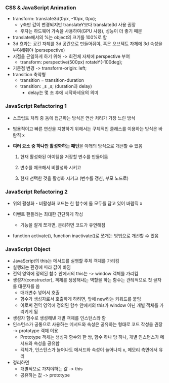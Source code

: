 ### CSS & JavaScript Animation

- transform: translate3d(0px, -10px, 0px);
  - y축만 값이 변경되지만 translateY보다 translate3d 사용 권장
  - 후자는 하드웨어 가속을 사용하여(GPU 사용), 성능이 더 좋기 때문
- translate에서의 %는 object의 크기를 100%로 함
- 3d 효과는 공간 자체를 3d 공간으로 만들어줘야, 혹은 오브젝트 자체에 3d 속성을 부여해줘야 (persepective)
- 시점을 균일하게 하기 위해 -> 회전체 자체에 perspective 부여
  - transform: perspective(500px) rotateY(-100deg);
- 기준점 변경 -> transform-origin: left;
- transition 축약형
  - transition = transition-duration
  - transition: _s _s; (duration과 delay)
    - delay는 몇 초 후에 시작하세요의 의미









### JavaScript Refactoring 1

- 스크립트 처리 중 돔에 접근하는 방식은 연산 처리가 가장 느린 방식

- 범용적이고 빠른 연산을 지향하기 위해서는 구체적인 클래스를 이용하는 방식은 바람직 x

- **여러 요소 중 하나만 활성화하는 패턴**을 아래의 방식으로 개선할 수 있음

  1. 현재 활성화된 아이템을 저장할 변수를 만들어둠

  2. 변수를 체크해서 비활성화 시키고

  3. 현재 선택한 것을 활성화 시키고 (변수를 갱신, 부모 노드로)



### JavaScript Refactoring 2

- 위의 활성화 - 비활성화 코드는 한 함수에 둘 모두를 담고 있어 바람직 x

- 이벤트 핸들러는 최대한 간단하게 작성
  - 기능을 잘게 쪼개면, 분리하면 코드가 유연해짐
- function activate(), function inactivate()로 쪼개는 방법으로 개선할 수 있음









### JavaScript Object

- JavaScript의 this는 메서드를 실행할 주체 객체를 가리킴
- 실행되는 환경에 따라 값이 바뀜
- 전역 영역에 정의된 함수 안에서의 this는 -> window 객체를 가리킴
- 생성자(constructor), 객체를 생성해내는 역할을 하는 함수는 관례적으로 첫 글자를 대문자를 씀
  - 매개변수 넣어서 호출
  - 함수가 생성자로서 호출하게 하려면, 앞에 new라는 키워드를 붙임
  - 이로써 전역 영역에 정의된 함수 안에서의 this가 window 아닌 개별 객체를 가리키게 됨
- 생성자 함수로 생성해낸 개별 객체를 인스턴스라 함
- 인스턴스가 공통으로 사용하는 메서드와 속성은 공유하는 형태로 코드 작성을 권장 -> prototype 객체 이용
  - Prototype 객체는 생성자 함수와 한 쌍, 함수 하나 당 하나, 개별 인스턴스가 메서드와 속성을 공유함
  - 객체가, 인스턴스가 늘어나도 메서드와 속성이 늘어나지 x, 메모리 측면에서 유리
- 정리하면
  - 개별적으로 가져야하는 값 -> this
  - 공유하는 값 -> prototype

